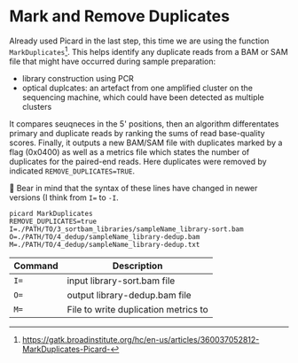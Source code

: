 # Mark and Remove Duplicates 

Already used Picard in the last step, this time we are using the function `MarkDuplicates`[^1]. This helps identify any duplicate reads from a BAM or SAM file that might have occurred during sample preparation:

- library construction using PCR
- optical duplcates: an artefact from one amplified cluster on the sequencing machine, which could have been detected as multiple clusters

It compares seuqneces in the 5' positions, then an algorithm differentates primary and duplicate reads by ranking the sums of read base-quality scores. Finally, it outputs a new BAM/SAM file with duplicates marked by a flag (0x0400) as well as a metrics file which states the number of duplicates for the paired-end reads. Here duplicates were removed by indicated `REMOVE_DUPLICATES=TRUE`. 
 
:memo: Bear in mind that the syntax of these lines have changed in newer versions (I think from `I=` to `-I`.

```
picard MarkDuplicates
REMOVE_DUPLICATES=true 
I=./PATH/TO/3_sortbam_libraries/sampleName_library-sort.bam 
O=./PATH/TO/4_dedup/sampleName_library-dedup.bam 
M=./PATH/TO/4_dedup/sampleName_library-dedup.txt 
```

| Command      | Description |
| ----------- | ----------- |
| `I=` | input library-sort.bam file |
| `O=` | output library-dedup.bam file |
| `M=` | File to write duplication metrics to |

[^1]: <https://gatk.broadinstitute.org/hc/en-us/articles/360037052812-MarkDuplicates-Picard->

